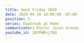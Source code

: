 ```yaml
---
title: Good Friday 2020
date: 2020-04-10 18:00:00 -07:00
position: 5
series: Daybreak at Home
communicator: Pastor Jason Graves
youtube_id: 1BYPWBvj7bQ
---
```



